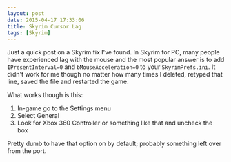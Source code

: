 ```yaml
---
layout: post
date: 2015-04-17 17:33:06
title: Skyrim Cursor Lag
tags: [Skyrim]
---
```

Just a quick post on a Skyrim fix I've found. In Skyrim for PC, many people have experienced lag with the mouse and the most popular answer is to add `IPresentInterval=0` and `bMouseAcceleration=0` to your `SkyrimPrefs.ini`. It didn't work for me though no matter how many times I deleted, retyped that line, saved the file and restarted the game.

What works though is this:

1. In-game go to the Settings menu
2. Select General
3. Look for Xbox 360 Controller or something like that and uncheck the box

Pretty dumb to have that option on by default; probably something left over from the port.